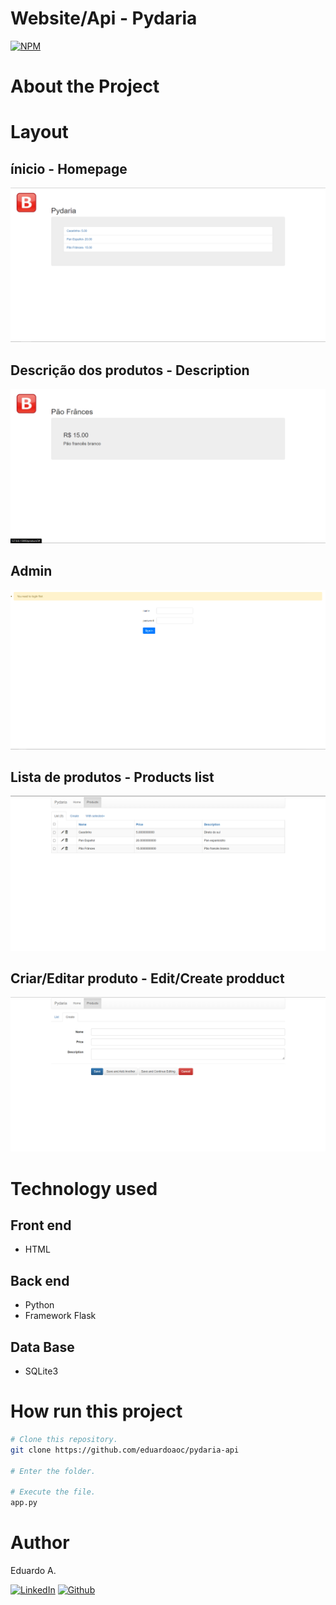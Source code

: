 # Website/Api - Pydaria

[![NPM](https://img.shields.io/npm/l/react)]() 

# About the Project


# Layout
## ínicio - Homepage
![Layout App](https://github.com/eduardoaoc/api/blob/main/assets/inicio.PNG) 
## Descrição dos produtos - Description
![Layout App](https://github.com/eduardoaoc/api/blob/main/assets/description.PNG)
## Admin
![Layout App](https://github.com/eduardoaoc/api/blob/main/assets/admin.PNG)
## Lista de produtos - Products list
![Layout App](https://github.com/eduardoaoc/api/blob/main/assets/products.PNG)
## Criar/Editar produto - Edit/Create prodduct
![Layout App](https://github.com/eduardoaoc/api/blob/main/assets/products-create.PNG)


# Technology used

## Front end
- HTML

## Back end
- Python
- Framework Flask

## Data Base
- SQLite3


# How run this project

```bash
# Clone this repository.
git clone https://github.com/eduardoaoc/pydaria-api

# Enter the folder.

# Execute the file.
app.py
```


# Author

Eduardo A.

 [![LinkedIn](https://img.shields.io/badge/LinkedIn-%230077B5.svg?&style=flat-square&logo=linkedin&logoColor=white)](https://www.linkedin.com/in/eduardo-augusto-41436b233/) 
 [![Github](https://img.shields.io/github/followers/eduardoaoc?style=social)](https://github.com/eduardoaoc)
